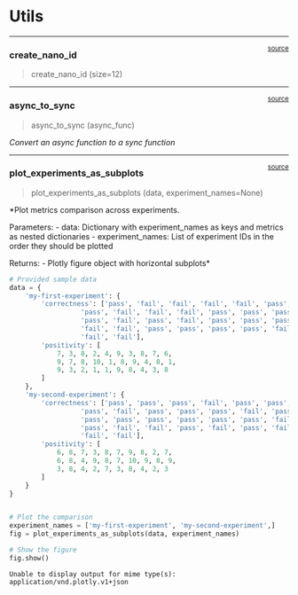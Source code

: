 # Utils


<!-- WARNING: THIS FILE WAS AUTOGENERATED! DO NOT EDIT! -->

------------------------------------------------------------------------

<a
href="https://github.com/explodinggradients/ragas_experimental/blob/main/ragas_experimental/backends/ragas_api_client.py#L640"
target="_blank" style="float:right; font-size:smaller">source</a>

### create_nano_id

>  create_nano_id (size=12)

------------------------------------------------------------------------

<a
href="https://github.com/explodinggradients/ragas_experimental/blob/main/ragas_experimental/utils.py#L30"
target="_blank" style="float:right; font-size:smaller">source</a>

### async_to_sync

>  async_to_sync (async_func)

*Convert an async function to a sync function*

------------------------------------------------------------------------

<a
href="https://github.com/explodinggradients/ragas_experimental/blob/main/ragas_experimental/utils.py#L57"
target="_blank" style="float:right; font-size:smaller">source</a>

### plot_experiments_as_subplots

>  plot_experiments_as_subplots (data, experiment_names=None)

\*Plot metrics comparison across experiments.

Parameters: - data: Dictionary with experiment_names as keys and metrics
as nested dictionaries - experiment_names: List of experiment IDs in the
order they should be plotted

Returns: - Plotly figure object with horizontal subplots\*

``` python
# Provided sample data
data = {
    'my-first-experiment': {
        'correctness': ['pass', 'fail', 'fail', 'fail', 'fail', 'pass', 'fail', 
                  'pass', 'fail', 'fail', 'fail', 'pass', 'pass', 'pass', 
                  'pass', 'fail', 'pass', 'fail', 'pass', 'pass', 'pass', 
                  'fail', 'fail', 'pass', 'pass', 'pass', 'pass', 'fail', 
                  'fail', 'fail'],
        'positivity': [
            7, 3, 8, 2, 4, 9, 3, 8, 7, 6, 
            9, 7, 8, 10, 1, 8, 9, 4, 8, 1, 
            9, 3, 2, 1, 1, 9, 8, 4, 3, 8
        ]
    },
    'my-second-experiment': {
        'correctness': ['pass', 'pass', 'pass', 'fail', 'pass', 'pass', 'pass', 
                  'pass', 'fail', 'pass', 'pass', 'pass', 'fail', 'pass', 
                  'pass', 'pass', 'pass', 'pass', 'pass', 'pass', 'fail', 
                  'pass', 'fail', 'fail', 'pass', 'fail', 'pass', 'fail', 
                  'fail', 'fail'],
        'positivity': [
            6, 8, 7, 3, 8, 7, 9, 8, 2, 7, 
            6, 8, 4, 9, 8, 7, 10, 9, 8, 9, 
            3, 8, 4, 2, 7, 3, 8, 4, 2, 3
        ]
    }
}


# Plot the comparison
experiment_names = ['my-first-experiment', 'my-second-experiment',]
fig = plot_experiments_as_subplots(data, experiment_names)

# Show the figure
fig.show()
```

    Unable to display output for mime type(s): application/vnd.plotly.v1+json
